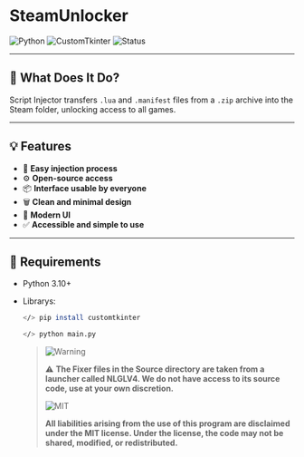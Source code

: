 # SteamUnlocker

![Python](https://img.shields.io/badge/Python-3.10%2B-green?logo=python&logoColor=limegreen)
![CustomTkinter](https://img.shields.io/badge/UI-CustomTkinter-09B5E3)
![Status](https://img.shields.io/badge/Durum-Aktif-brightgreen)

---

## 🎯 What Does It Do?

Script Injector transfers `.lua` and `.manifest` files from a `.zip` archive into the Steam folder, unlocking access to all games.

---

## 💡 Features

- 🔁 **Easy injection process**
- ⚙️ **Open-source access**
- 📦 **Interface usable by everyone**
- 🗑️ **Clean and minimal design**
- 🌙 **Modern UI**
- ✅ **Accessible and simple to use**

---

## 🔧 Requirements

- Python 3.10+
- Librarys:
  
  ```bash
  </> pip install customtkinter

  ```

  ```bash
  </> python main.py

  ```

  > ![Warning](https://img.shields.io/badge/WARNING-red?style=flat-square)  
  >  
  > ⚠️ **The Fixer files in the Source directory are taken from a launcher called NLGLV4. We do not have access to its source code, use at your own discretion.**  
  >  
  > ![MIT](https://img.shields.io/badge/license-MIT-blue.svg?style=for-the-badge)  
  >  
  > **All liabilities arising from the use of this program are disclaimed under the MIT license. Under the license, the code may not be shared, modified, or redistributed.**

